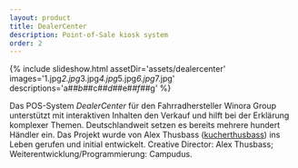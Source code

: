 ```yaml
---
layout: product
title: DealerCenter
description: Point-of-Sale kiosk system
order: 2
---
```


{% include slideshow.html assetDir='assets/dealercenter' images='1.jpg*2.jpg*3.jpg*4.jpg*5.jpg*6.jpg*7.jpg' descriptions='a#*#b#*#c#*#d#*#e#*#f#*#g' %}

Das POS-System _DealerCenter_ für den Fahrradhersteller Winora Group unterstützt mit interaktiven Inhalten den Verkauf und hilft bei der Erklärung komplexer Themen. Deutschlandweit setzen es bereits mehrere hundert Händler ein. Das Projekt wurde von Alex Thusbass ([kucherthusbass](http://www.kucherthusbass.de/)) ins Leben gerufen und initial entwickelt. Creative Director: Alex Thusbass; Weiterentwicklung/Programmierung: Campudus.

